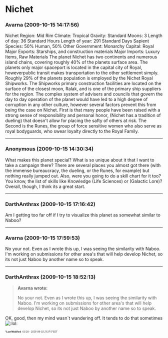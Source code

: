 # Nichet

### **Avarna** (2009-10-15 14:17:56)

Nichet
Region: Mid Rim
Climate: Tropical
Gravity: Standard
Moons: 3
Length of day: 36 Standard Hours
Length of year: 291 Standard Days
Sapient Species: 50% Human, 50% Other
Government: Monarchy
Capital: Royal
Major Exports: Starships, and construction materials
Major Imports: Luxury Items, Raw Materials
The planet Nichet has two continents and numerous island chains, covering roughly 40% of the planets surface area. The planets only major spaceport is located in the capital city of Royal, howeverpublic transit makes transportation to the other settlement simply.
Roughly 29% of the planets population is employed by the Nichet Royal Shipworks. The Shipworks primary construction facilities are located on the surface of the closest moon, Ralak, and is one of the primary ship suppliers for the region.
The complex system of advisers and councils that govern the day to day operation of the planet would have led to a high degree of corruption in any other culture, however several factors prevent this from being the case on Nichet. First is that many people have been raised with a strong sense of responsibility and personal honor, (Nichet has a tradition of dueling) that doesn't allow for placing the safty of others at risk. The Second is the Runes, the group of force sensitive women who also serve as royal bodyguards, who swear loyalty directly to the Royal Family.

---

### **Anonymous** (2009-10-15 14:30:34)

What makes this planet special? What is so unique about it that I want to take a campaign there? There are several places you almost got there (with the immense bureaucracy, the dueling, or the Runes, for example) but nothing really jumped out.
Also, were you going to do a skill chart for it too? You know, the list of skills like Knowledge (Life Sciences) or (Galactic Lore)?
Overall, though, I think its a great start.

---

### **DarthAnthrax** (2009-10-15 17:16:42)

Am I getting too far off if I try to visualize this planet as somewhat similar to Naboo?

---

### **Avarna** (2009-10-15 17:59:53)

No your not. Even as I wrote this up, I was seeing the similarity with Naboo. I'm working on submissions for other area's that will help develop Nichet, so its not just Naboo by another name so to speak.

---

### **DarthAnthrax** (2009-10-15 18:52:13)

> **Avarna wrote:**
>
> No your not. Even as I wrote this up, I was seeing the similarity with Naboo. I&#39;m working on submissions for other area&#39;s that will help develop Nichet, so its not just Naboo by another name so to speak.

OK, good, then my mind wasn´t wandering off. It tends to do that sometimes <!-- s:lol: -->![:lol:](https://i.ibb.co/4wBjw6T4/icon-lol.gif)<!-- s:lol: -->



<span style="font-size: 0.5em;">***Last Modified**: 4.0.28 - *2025-06-02 21:37:17 EDT*</span>